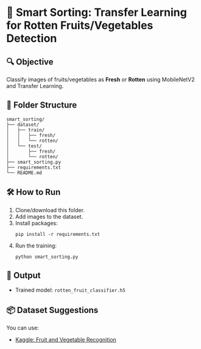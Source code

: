 # 🍎 Smart Sorting: Transfer Learning for Rotten Fruits/Vegetables Detection

## 🔍 Objective
Classify images of fruits/vegetables as **Fresh** or **Rotten** using MobileNetV2 and Transfer Learning.

## 📁 Folder Structure
```
smart_sorting/
├── dataset/
│   ├── train/
│   │   ├── fresh/
│   │   └── rotten/
│   └── test/
│       ├── fresh/
│       └── rotten/
├── smart_sorting.py
├── requirements.txt
└── README.md
```

## 🛠️ How to Run

1. Clone/download this folder.
2. Add images to the dataset.
3. Install packages:
   ```
   pip install -r requirements.txt
   ```
4. Run the training:
   ```
   python smart_sorting.py
   ```

## 🧠 Output
- Trained model: `rotten_fruit_classifier.h5`

## 📦 Dataset Suggestions
You can use:
- [Kaggle: Fruit and Vegetable Recognition](https://www.kaggle.com/datasets/kritikseth/fruit-and-vegetable-image-recognition)
